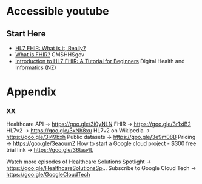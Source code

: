 # Accessible youtube 

## Start Here
- [HL7 FHIR: What is it, Really?](https://www.youtube.com/watch?v=AkqNuxVBQKY)
- [What is FHIR?](https://www.youtube.com/watch?v=eHsyGMqp-Do) CMSHHSgov
- [Introduction to HL7 FHIR: A Tutorial for Beginners](https://www.youtube.com/watch?v=wxXe1g2YjHo) Digital Health and Informatics (NZ)

##


# Appendix

### XX


Healthcare API → https://goo.gle/3i0yNLN
FHIR → https://goo.gle/3r1xiB2
HL7v2 → https://goo.gle/3xNh8xu
HL7v2 on Wikipedia → https://goo.gle/3i49bxh
Public datasets → https://goo.gle/3e9m08B
Pricing → https://goo.gle/3eaoumZ
How to start a Google cloud project - $300 free trial link → https://goo.gle/36taa4L


Watch more episodes of Healthcare Solutions Spotlight → https://goo.gle/HealthcareSolutionsSp...
Subscribe to Google Cloud Tech → https://goo.gle/GoogleCloudTech
